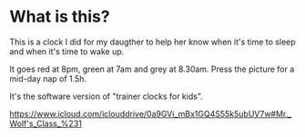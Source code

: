 # What is this?

This is a clock I did for my daugther to help her know when it's time to sleep and when it's time to wake up.

It goes red at 8pm, green at 7am and grey at 8.30am. Press the picture for a mid-day nap of 1.5h.

It's the software version of "trainer clocks for kids".

https://www.icloud.com/iclouddrive/0a9GVi_mBx1GQ4S55k5ubUV7w#Mr._Wolf's_Class_%231
